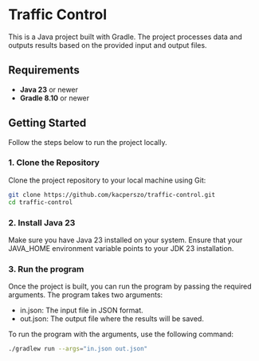# Traffic Control

This is a Java project built with Gradle. 
The project processes data and outputs results based on the provided input and output files.

## Requirements

- **Java 23** or newer
- **Gradle 8.10** or newer

## Getting Started

Follow the steps below to run the project locally.

### 1. Clone the Repository

Clone the project repository to your local machine using Git:

```bash
git clone https://github.com/kacperszo/traffic-control.git
cd traffic-control
```

### 2. Install Java 23
   Make sure you have Java 23 installed on your system. 
   Ensure that your JAVA_HOME environment variable points to your JDK 23 installation.

### 3. Run the program
Once the project is built, you can run the program by passing the required arguments. The program takes two arguments:

* in.json: The input file in JSON format.
* out.json: The output file where the results will be saved.

To run the program with the arguments, use the following command:
```bash
./gradlew run --args="in.json out.json"
```